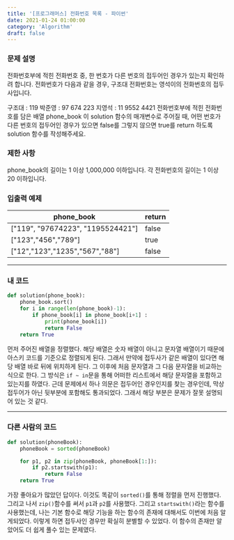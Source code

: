 ```yaml
---
title: '[프로그래머스] 전화번호 목록 - 파이썬'
date: 2021-01-24 01:00:00
category: 'Algorithm'
draft: false
---
```


### 문제 설명

전화번호부에 적힌 전화번호 중, 한 번호가 다른 번호의 접두어인 경우가 있는지 확인하려 합니다.
전화번호가 다음과 같을 경우, 구조대 전화번호는 영석이의 전화번호의 접두사입니다.

구조대 : 119
박준영 : 97 674 223
지영석 : 11 9552 4421
전화번호부에 적힌 전화번호를 담은 배열 phone_book 이 solution 함수의 매개변수로 주어질 때, 어떤 번호가 다른 번호의 접두어인 경우가 있으면 false를 그렇지 않으면 true를 return 하도록 solution 함수를 작성해주세요.

### 제한 사항

phone_book의 길이는 1 이상 1,000,000 이하입니다.
각 전화번호의 길이는 1 이상 20 이하입니다.

### 입출력 예제

| phone_book                        | return |
| --------------------------------- | ------ |
| ["119", "97674223", "1195524421"] | false  |
| ["123","456","789"]               | true   |
| ["12","123","1235","567","88"]    | false  |

---

### 내 코드

```python
def solution(phone_book):
    phone_book.sort()
    for i in range(len(phone_book)-1):
        if phone_book[i] in phone_book[i+1] :
            print(phone_book[i])
            return False
    return True
```

먼저 주어진 배열을 정렬했다. 해당 배열은 숫자 배열이 아니고 문자열 배열이기 때문에 아스키 코드를 기준으로 정렬되게 된다. 그래서 만약에 접두사가 같은 배열이 있다면 해당 배열 바로 뒤에 위치하게 된다. 그 이후에 처음 문자열과 그 다음 문자열을 비교하는 식으로 한다. 그 방식은 `if ~ in`문을 통해 어떠한 리스트에서 해당 문자열을 포함하고 있는지를 하였다. 근데 문제에서 하나 의문은 접두어인 경우인지를 찾는 경우인데, 막상 접두어가 아닌 뒷부분에 포함해도 통과되었다. 그래서 해당 부분은 문제가 잘못 설명되어 있는 것 같다.

---

### 다른 사람의 코드

```python
def solution(phoneBook):
    phoneBook = sorted(phoneBook)

    for p1, p2 in zip(phoneBook, phoneBook[1:]):
        if p2.startswith(p1):
            return False
    return True
```

가장 좋아요가 많았던 답이다. 이것도 똑같이 `sorted()`를 통해 정렬을 먼저 진행했다. 그리고 나서 `zip()`함수를 써서 `p1`과 `p2`를 사용했다. 그리고 `startswith()`라는 함수를 사용했는데, 나는 기본 함수로 해당 기능을 하는 함수의 존재에 대해서도 이번에 처음 알게되었다. 이렇게 하면 접두사인 경우만 확실히 분별할 수 있었다. 이 함수의 존재만 알았어도 더 쉽게 풀수 있는 문제였다.